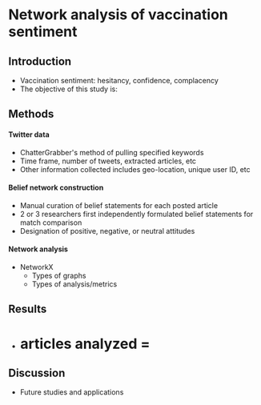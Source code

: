 # Network analysis of vaccination sentiment

## Introduction
- Vaccination sentiment: hesitancy, confidence, complacency
- The objective of this study is:

## Methods
#### Twitter data
- ChatterGrabber's method of pulling specified keywords
- Time frame, number of tweets, extracted articles, etc
- Other information collected includes geo-location, unique user ID, etc

#### Belief network construction
- Manual curation of belief statements for each posted article
- 2 or 3 researchers first independently formulated belief statements for match comparison
- Designation of positive, negative, or neutral attitudes

#### Network analysis
- NetworkX
	- Types of graphs
	- Types of analysis/metrics

## Results
- # articles analyzed = 


## Discussion
- Future studies and applications
